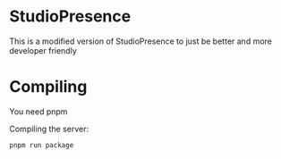 # StudioPresence
This is a modified version of StudioPresence to just be better and more developer friendly

# Compiling
You need pnpm

Compiling the server:
```
pnpm run package
```
